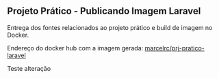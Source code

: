## Projeto Prático - Publicando Imagem Laravel

Entrega dos fontes relacionados ao projeto prático e build de imagem no Docker.

Endereço do docker hub com a imagem gerada:
[marcelrc/prj-pratico-laravel](https://hub.docker.com/r/marcelrc/prj-pratico-laravel)

Teste alteração

